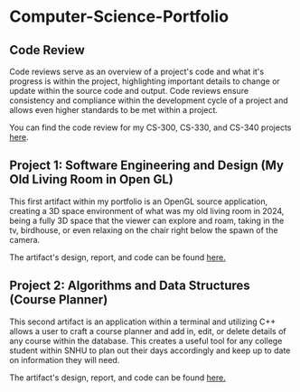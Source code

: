 # Computer-Science-Portfolio

## Code Review

Code reviews serve as an overview of a project's code and what it's progress is within the project, highlighting important details to change or update within the source code and output. Code reviews ensure consistency and compliance within the development cycle of a project and allows even higher standards to be met within a project. 

You can find the code review for my CS-300, CS-330, and CS-340 projects [here](https://www.youtube.com/watch?v=KkApOy1SuHQ).

## Project 1: Software Engineering and Design (My Old Living Room in Open GL)

This first artifact within my portfolio is an OpenGL source application, creating a 3D space environment of what was my old living room in 2024, being a fully 3D space that the viewer can explore and roam, taking in the tv, birdhouse, or even relaxing on the chair right below the spawn of the camera. 

The artifact's design, report, and code can be found [here.](https://github.com/Blitzkidd/Computer-Science-Portfolio/tree/CS-330)

## Project 2: Algorithms and Data Structures (Course Planner)

This second artifact is an application within a terminal and utilizing C++ allows a user to craft a course planner and add in, edit, or delete details of any course within the database. This creates a useful tool for any college student within SNHU to plan out their days accordingly and keep up to date on information they will need. 

The artifact's design, report, and code can be found [here.](https://github.com/Blitzkidd/Computer-Science-Portfolio/tree/CS-300?tab=readme-ov-file)
